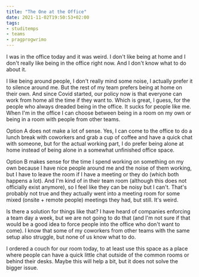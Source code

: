 ```yaml
---
title: "The One at the Office"
date: 2021-11-02T19:50:53+02:00
tags:
- studitemps
- teams
- pragprogwrimo
---
```


I was in the office today and it was weird. I don't like being at home and I don't really like being in the office right now. And I don't know what to do about it.

I like being around people, I don't really mind some noise, I actually prefer it to silence around me. But the rest of my team prefers being at home on their own. And since Covid started, our policy now is that everyone can work from home all the time if they want to. Which is great, I guess, for the people who always dreaded being in the office. It sucks for people like me. When I'm in the office I can choose between being in a room on my own or being in a room with people from other teams.

Option A does not make a lot of sense. Yes, I can come to the office to do a lunch break with coworkers and grab a cup of coffee and have a quick chat with someone, but for the actual working part, I do prefer being alone at home instead of being alone in a somewhat unfinished office space.

Option B makes sense for the time I spend working on something on my own because I have nice people around me and the noise of them working, but I have to leave the room if I have a meeting or they do (which both happens a lot). And I'm kind of in their team room (although this does not officially exist anymore), so I feel like they can be noisy but I can't. That's probably not true and they actually went into a meeting room for some mixed (onsite + remote people) meetings they had, but still. It's weird.

Is there a solution for things like that? I have heard of companies enforcing a team day a week, but we are not going to do that (and I'm not sure if that would be a good idea to force people into the office who don't want to come). I know that some of my coworkers from other teams with the same setup also struggle, but none of us know what to do.

I ordered a couch for our room today, to at least use this space as a place where people can have a quick little chat outside of the common rooms or behind their desks. Maybe this will help a bit, but it does not solve the bigger issue.
